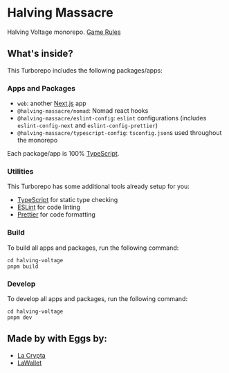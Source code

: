 # Halving Massacre

Halving Voltage monorepo. [Game Rules](./RULES.md)

## What's inside?

This Turborepo includes the following packages/apps:

### Apps and Packages

- `web`: another [Next.js](https://nextjs.org/) app
- `@halving-massacre/nomad`: Nomad react hooks
- `@halving-massacre/eslint-config`: `eslint` configurations (includes `eslint-config-next` and `eslint-config-prettier`)
- `@halving-massacre/typescript-config`: `tsconfig.json`s used throughout the monorepo

Each package/app is 100% [TypeScript](https://www.typescriptlang.org/).

### Utilities

This Turborepo has some additional tools already setup for you:

- [TypeScript](https://www.typescriptlang.org/) for static type checking
- [ESLint](https://eslint.org/) for code linting
- [Prettier](https://prettier.io) for code formatting

### Build

To build all apps and packages, run the following command:

```
cd halving-voltage
pnpm build
```

### Develop

To develop all apps and packages, run the following command:

```
cd halving-voltage
pnpm dev
```

## Made by with Eggs by:

- [La Crypta](https://lacrypta.ar)
- [LaWallet](https://lawallet.io)
